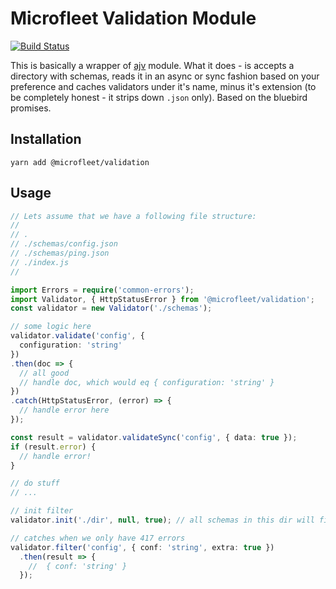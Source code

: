 # Microfleet Validation Module

[![Build Status](https://semaphoreci.com/api/v1/microfleet/validation/branches/master/badge.svg)](https://semaphoreci.com/microfleet/validation)

This is basically a wrapper of [ajv](https://github.com/epoberezkin/ajv) module.
What it does - is accepts a directory with schemas, reads it in an async or sync fashion based on your preference
and caches validators under it's name, minus it's extension (to be completely honest - it strips down `.json` only).
Based on the bluebird promises.

## Installation

`yarn add @microfleet/validation`

## Usage

```ts
// Lets assume that we have a following file structure:
//
// .
// ./schemas/config.json
// ./schemas/ping.json
// ./index.js
//

import Errors = require('common-errors');
import Validator, { HttpStatusError } from '@microfleet/validation';
const validator = new Validator('./schemas');

// some logic here
validator.validate('config', {
  configuration: 'string'
})
.then(doc => {
  // all good
  // handle doc, which would eq { configuration: 'string' }
})
.catch(HttpStatusError, (error) => {
  // handle error here
});

const result = validator.validateSync('config', { data: true });
if (result.error) {
  // handle error!
}

// do stuff
// ...

// init filter
validator.init('./dir', null, true); // all schemas in this dir will filter out additional properties instead of throwing an error

// catches when we only have 417 errors
validator.filter('config', { conf: 'string', extra: true })
  .then(result => {
    //  { conf: 'string' }
  });
```
